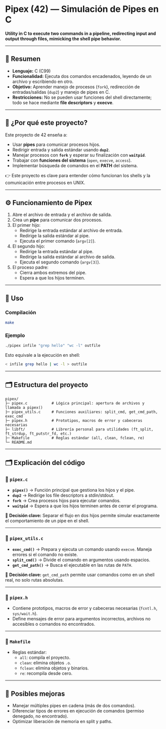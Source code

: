 # Pipex (42) — Simulación de Pipes en C
**Utility in C to execute two commands in a pipeline, redirecting input and output through files, mimicking the shell pipe behavior.**

---

## 📌 Resumen
* **Lenguaje:** C (C99)
* **Funcionalidad:** Ejecuta dos comandos encadenados, leyendo de un archivo y escribiendo en otro.
* **Objetivo:** Aprender manejo de procesos (`fork`), redirección de entradas/salidas (`dup2`) y manejo de pipes en C.
* **Restricciones:** No se pueden usar funciones del shell directamente; todo se hace mediante **file descriptors** y **execve**.

---

## 🧠 ¿Por qué este proyecto?
Este proyecto de 42 enseña a:
* Usar **pipes** para comunicar procesos hijos.
* Redirigir entrada y salida estándar usando **`dup2`**.
* Manejar procesos con **`fork`** y esperar su finalización con **`waitpid`**.
* Trabajar con **funciones del sistema** (`open`, `execve`, `access`).
* Implementar búsqueda de comandos en el **PATH** del sistema.

👉 Este proyecto es clave para entender cómo funcionan los shells y la comunicación entre procesos en UNIX.

---

## ⚙️ Funcionamiento de Pipex

1. Abre el archivo de entrada y el archivo de salida.
2. Crea un **pipe** para comunicar dos procesos.
3. El primer hijo:
   * Redirige la entrada estándar al archivo de entrada.
   * Redirige la salida estándar al pipe.
   * Ejecuta el primer comando (`argv[2]`).
4. El segundo hijo:
   * Redirige la entrada estándar al pipe.
   * Redirige la salida estándar al archivo de salida.
   * Ejecuta el segundo comando (`argv[3]`).
5. El proceso padre:
   * Cierra ambos extremos del pipe.
   * Espera a que los hijos terminen.

---

## 🚀 Uso

### Compilación
```bash
make
```

### Ejemplo
```bash
./pipex infile "grep hello" "wc -l" outfile
```

Esto equivale a la ejecución en shell:
```bash
< infile grep hello | wc -l > outfile
```

---

## 🗂️ Estructura del proyecto
```text
pipex/
├─ pipex.c           # Lógica principal: apertura de archivos y llamada a pipex()
├─ pipex_utils.c     # Funciones auxiliares: split_cmd, get_cmd_path, exec_cmd
├─ pipex.h           # Prototipos, macros de error y cabeceras necesarias
├─ libft/            # Librería personal para utilidades (ft_split, ft_strdup, ft_putstr_fd, etc.)
├─ Makefile          # Reglas estándar (all, clean, fclean, re)
└─ README.md
```

---

## 🗂️ Explicación del código

### 📌 `pipex.c`
* **`pipex()`** → Función principal que gestiona los hijos y el pipe.
* **`dup2`** → Redirige los file descriptors a stdin/stdout.
* **`fork`** → Crea procesos hijos para ejecutar comandos.
* **`waitpid`** → Espera a que los hijos terminen antes de cerrar el programa.

📌 **Decisión clave:** Separar el flujo en dos hijos permite simular exactamente el comportamiento de un pipe en el shell.

---

### 📌 `pipex_utils.c`
* **`exec_cmd()`** → Prepara y ejecuta un comando usando `execve`. Maneja errores si el comando no existe.
* **`split_cmd()`** → Divide el comando en argumentos usando espacios.
* **`get_cmd_path()`** → Busca el ejecutable en las rutas de `PATH`.

📌 **Decisión clave:** `get_cmd_path` permite usar comandos como en un shell real, no solo rutas absolutas.

---

### 📌 `pipex.h`
* Contiene prototipos, macros de error y cabeceras necesarias (`fcntl.h`, `sys/wait.h`).
* Define mensajes de error para argumentos incorrectos, archivos no accesibles o comandos no encontrados.

---

### 📌 `Makefile`
* Reglas estándar:
  * `all`: compila el proyecto.
  * `clean`: elimina objetos `.o`.
  * `fclean`: elimina objetos y binarios.
  * `re`: recompila desde cero.

---

## 🧵 Posibles mejoras
* Manejar múltiples pipes en cadena (más de dos comandos).
* Diferenciar tipos de errores en ejecución de comandos (permiso denegado, no encontrado).
* Optimizar liberación de memoria en split y paths.


